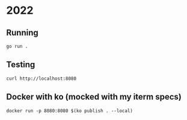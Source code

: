 # 2022

## Running
`go run .`

## Testing
`curl http://localhost:8080`

## Docker with ko (mocked with my iterm specs)
`docker run -p 8080:8080 $(ko publish . --local)`